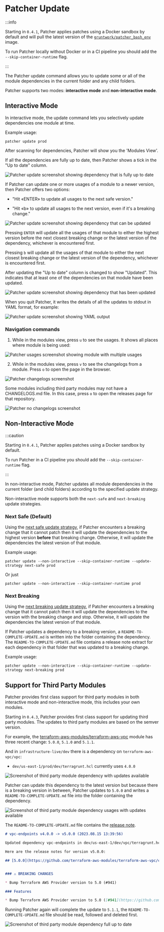 # Patcher Update

:::info

Starting in `0.4.1`, Patcher applies patches using a Docker sandbox by default and will pull the latest version of the [`gruntwork/patcher_bash_env`](https://hub.docker.com/r/gruntwork/patcher_bash_env) image.

To run Patcher locally without Docker or in a CI pipeline you should add the `--skip-container-runtime` flag.

:::

The Patcher update command allows you to update some or all of the module dependencies in the current folder and any child folders.

Patcher supports two modes: **interactive mode** and **non-interactive mode**.

## Interactive Mode

In interactive mode, the update command lets you selectively update dependencies one module at time.

Example usage:
```
patcher update prod
```

After scanning for dependencies, Patcher will show you the 'Modules View'.

If all the dependencies are fully up to date, then Patcher shows a tick in the "Up to date" column.

![Patcher update screenshot showing dependency that is fully up to date](/img/guides/stay-up-to-date/patcher/patcher-update-overview-futd.png)

If Patcher can update one or more usages of a module to a newer version, then Patcher offers two options:

* "Hit «ENTER» to update all usages to the next safe version."

* "Hit «b» to update all usages to the next version, even if it's a breaking change."

![Patcher update screenshot showing dependency that can be updated](/img/guides/stay-up-to-date/patcher/patcher-update-overview-update-available.png)

Pressing `ENTER` will update all the usages of that module to either the highest version before the next closest breaking change or the latest version of the dependency, whichever is encountered first.

Pressing `b` will update all the usages of that module to either the next closest breaking change or the latest version of the dependency, whichever is encountered first.

After updating the "Up to date" column is changed to show "Updated". This indicates that at least one of the dependencies on that module have been updated.

![Patcher update screenshot showing dependency that has been updated](/img/guides/stay-up-to-date/patcher/patcher-update-overview-updated.png)

When you quit Patcher, it writes the details of all the updates to stdout in YAML format, for example:

![Patcher update screenshot showing YAML output](/img/guides/stay-up-to-date/patcher/patcher-update-yaml-output.png)

### Navigation commands

1. While in the modules view, press `u` to see the usages. It shows all places where module is being used:

![Patcher usages screenshot showing module with multiple usages](/img/guides/stay-up-to-date/patcher/patcher-update-usages-update-available.png)

2. While in the modules view, press `v` to see the changelogs from a module. Press `o` to open the page in the browser.

![Patcher changelogs screenshot](/img/guides/stay-up-to-date/patcher/patcher-update-changelog.png)

Some modules including third party modules may not have a CHANGELOGS.md file. In this case, press `o` to open the releases page for that repository.

![Patcher no changelogs screenshot](/img/guides/stay-up-to-date/patcher/patcher-update-no-changelog.png)

## Non-Interactive Mode

:::caution

Starting in `0.4.1`, Patcher applies patches using a Docker sandbox by default.

To run Patcher in a CI pipeline you should add the `--skip-container-runtime` flag.

:::

In non-interactive mode, Patcher updates all module dependencies in the current folder (and child folders) according to the specified update strategy.

Non-interactive mode supports both the `next-safe` and `next-breaking` update strategies.

### Next Safe (Default)

Using the [next safe update strategy](/2.0/docs/patcher/concepts/update-strategies/#next-safe-update-strategy-default), if Patcher encounters a breaking change that it cannot patch then it will update the dependencies to the highest version **before** that breaking change. Otherwise, it will update the dependencies the latest version of that module.

Example usage:
```
patcher update --non-interactive --skip-container-runtime --update-strategy next-safe prod
```
Or just
```
patcher update --non-interactive --skip-container-runtime prod
```

### Next Breaking

Using the [next breaking update strategy](/2.0/docs/patcher/concepts/update-strategies#next-breaking-update-strategy), if Patcher encounters a breaking change that it cannot patch then it will update the dependencies to the version with the breaking change and stop. Otherwise, it will update the dependencies the latest version of that module.

If Patcher updates a dependency to a breaking version, a `README-TO-COMPLETE-UPDATE.md` is written into the folder containing the dependency. The `README-TO-COMPLETE-UPDATE.md` file contains a release note extract for each dependency in that folder that was updated to a breaking change.

Example usage:
```
patcher update --non-interactive --skip-container-runtime --update-strategy next-breaking prod
```

## Support for Third Party Modules

Patcher provides first class support for third party modules in both interactive mode and non-interactive mode, this includes your own modules.

Starting in `0.4.3`, Patcher provides first class support for updating third party modules. The updates to third party modules are based on the semver version.

For example, the [terraform-aws-modules/terraform-aws-vpc](https://github.com/terraform-aws-modules/terraform-aws-vpc) module has three recent change: `5.0.0`, `5.1.0` and `5.1.1`.

And in `infrastructure-live/dev` there is a dependency on `terraform-aws-vpc/vpc`:
- `dev/us-east-1/prod/dev/terragrunt.hcl` currently uses `4.0.0`

![Screenshot of third party module dependency with updates available](/img/guides/stay-up-to-date/patcher/patcher-update-overview-3p-update-available.png)

Patcher can update this dependency to the latest version but because there is a breaking version in between, Patcher updates to `5.0.0` and writes a `README-TO-COMPLETE-UPDATE.md` file into the folder containing the dependency.

![Screenshot of third party module dependency usages with updates available](/img/guides/stay-up-to-date/patcher/patcher-update-usages-3p-update-available.png)

The `README-TO-COMPLETE-UPDATE.md` file contains the [release note](https://github.com/terraform-aws-modules/terraform-aws-vpc/releases/tag/v5.0.0).

```md
# vpc-endpoints v4.0.0 -> v5.0.0 (2023.08.15 13:39:56)

Updated dependency vpc-endpoints in dev/us-east-1/dev/vpc/terragrunt.hcl to version v5.0.0, which contains breaking changes. You MUST follow the instructions in the release notes to complete this update safely: https://github.com/terraform-aws-modules/terraform-aws-vpc/releases/tag/v5.0.0

Here are the release notes for version v5.0.0:

## [5.0.0](https://github.com/terraform-aws-modules/terraform-aws-vpc/compare/v4.0.2...v5.0.0) (2023-05-30)


### ⚠ BREAKING CHANGES

* Bump Terraform AWS Provider version to 5.0 (#941)

### Features

* Bump Terraform AWS Provider version to 5.0 ([#941](https://github.com/terraform-aws-modules/terraform-aws-vpc/issues/941)) ([2517eb9](https://github.com/terraform-aws-modules/terraform-aws-vpc/commit/2517eb98a39500897feecd27178994055ee2eb5e))
```

Running Patcher again will complete the update to `5.1.1`, the `README-TO-COMPLETE-UPDATE.md` file should be read, followed and deleted first.

![Screenshot of third party module dependency full up to date](/img/guides/stay-up-to-date/patcher/patcher-report-overview-3p-futd.png)
